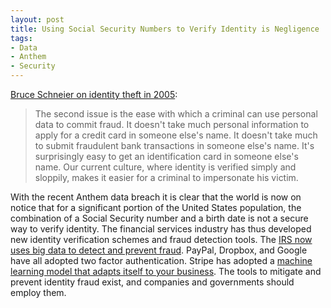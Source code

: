 ```yaml
---
layout: post
title: Using Social Security Numbers to Verify Identity is Negligence
tags: 
- Data
- Anthem
- Security
---
```

[Bruce Schneier on identity theft in 2005](https://www.schneier.com/blog/archives/2005/04/mitigating_iden.html):
>The second issue is the ease with which a criminal can use personal data to commit fraud. It doesn't take much personal information to apply for a credit card in someone else's name. It doesn't take much to submit fraudulent bank transactions in someone else's name. It's surprisingly easy to get an identification card in someone else's name. Our current culture, where identity is verified simply and sloppily, makes it easier for a criminal to impersonate his victim.

With the recent Anthem data breach it is clear that the world is now on notice that for a significant portion of the United States population, the combination of a Social Security number and a birth date is not a secure way to verify identity. The financial services industry has thus developed new identity verification schemes and fraud detection tools. The [IRS now uses big data to detect and prevent fraud](http://youtu.be/rS1TuTZ2Qw8?t=47m43s). PayPal, Dropbox, and Google have all adopted two factor authentication. Stripe has adopted a [machine learning model that adapts itself to your business](https://stripe.com/blog/fraud-reporting). The tools to mitigate and prevent identity fraud exist, and companies and governments should employ them.
